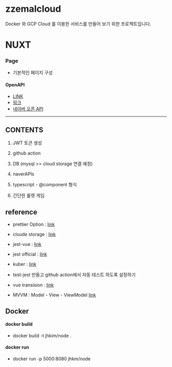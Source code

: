 # zzemalcloud

Docker 와 GCP Cloud 를 이용한 서비스를 만들어 보기 위한 프로젝트입니다.

# NUXT

### Page

- 기본적인 페이지 구성

#### OpenAPI

- [LINK](https://www.data.go.kr/data/15097524/openapi.do)
- [링크](https://geonlee.tistory.com/187)
- [네이버 오픈 API](https://developers.naver.com/docs/common/openapiguide/)

---

## CONTENTS

1. JWT 토큰 생성

2. github action

3. DB (mysql >> cloud storage 연결 예정)

4. naverAPIs

5. typescript - @component 형식

6. 간단한 룰렛 게임

## reference

- prettier Option : [link](https://prettier.io/docs/en/options.html)
- cloude storage : [link](https://cloud.google.com/storage/docs/introduction?hl=ko)
- jest-vue : [link](https://hasudoki.tistory.com/entry/Vuejs-Vue-%ED%85%8C%EC%8A%A4%ED%8A%B8-%EC%BD%94%EB%93%9C-%EC%9E%91%EC%84%B1%ED%95%98%EA%B8%B0Jest)
- jest official : [link](https://jestjs.io/docs/expect#expectvalue)
- kuber : [link](https://blog.naver.com/PostView.naver?blogId=isc0304&logNo=222507136469)

- test-jest 만들고 github action에서 자동 테스트 하도록 설정하기
- vue transision : [link](https://kr.vuejs.org/v2/guide/transitions.html)
- MVVM : Model - View - ViewModel [link](https://goodteacher.tistory.com/195)

## Docker

#### docker build

- docker build -t jhkim/node .

#### docker run

- docker run -p 5000:8080 jhkm/node
